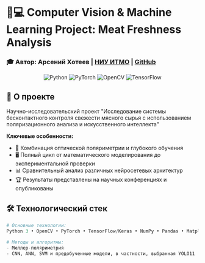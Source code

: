 # 🧠💻 Computer Vision & Machine Learning Project: Meat Freshness Analysis

### 🎓 Автор: Арсений Хотеев | [НИУ ИТМО](https://itmo.ru) | [GitHub](https://github.com/arseniuszzz)

<div align="center">
  <img src="https://img.shields.io/badge/Python-3776AB?logo=python&logoColor=white" alt="Python">
  <img src="https://img.shields.io/badge/PyTorch-EE4C2C?logo=pytorch&logoColor=white" alt="PyTorch">
  <img src="https://img.shields.io/badge/OpenCV-5C3EE8?logo=opencv&logoColor=white" alt="OpenCV">
  <img src="https://img.shields.io/badge/TensorFlow-FF6F00?logo=tensorflow&logoColor=white" alt="TensorFlow">
</div>

## 📝 О проекте
Научно-исследовательский проект "Исследование системы бесконтактного контроля свежести мясного сырья с использованием поляризационного анализа и искусственного интеллекта"

**Ключевые особенности:**
- 🔬 Комбинация оптической поляриметрии и глубокого обучения
- 🖥️ Полный цикл от математического моделирования до экспериментальной проверки
- 📊 Сравнительный анализ различных нейросетевых архитектур
- 🏆 Результаты представлены на научных конференциях и опубликованы

## 🛠 Технологический стек
```python
# Основные технологии:
Python 3 • OpenCV • PyTorch • TensorFlow/Keras • NumPy • Pandas • Matplotlib/Seaborn

# Методы и алгоритмы:
- Мюллер-поляриметрия
- CNN, ANN, SVM и предобученные модели, в частности, выбранная YOLO11
